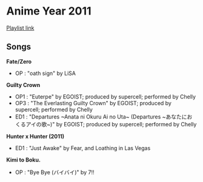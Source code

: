 # Anime Year 2011

[Playlist link](https://open.spotify.com/user/fz230568w0ccmom2dg3zvxq1h/playlist/1Dak9MxmVd5zJVJQrlNQBS?si=aLZj5vSKQq6TJxZME9XHvQ)

## Songs

**Fate/Zero**
* OP : "oath sign" by LiSA

**Guilty Crown**
* OP1 : "Euterpe" by EGOIST; produced by supercell; performed by Chelly
* OP3 : "The Everlasting Guilty Crown" by EGOIST; produced by supercell; performed by Chelly
* ED1 : "Departures ~Anata ni Okuru Ai no Uta~ (Departures ~あなたにおくるアイの歌~)" by EGOIST; produced by supercell; performed by Chelly

**Hunter x Hunter (2011)**
* ED1 : "Just Awake" by Fear, and Loathing in Las Vegas

**Kimi to Boku.**
* OP : "Bye Bye (バイバイ)" by 7!!
